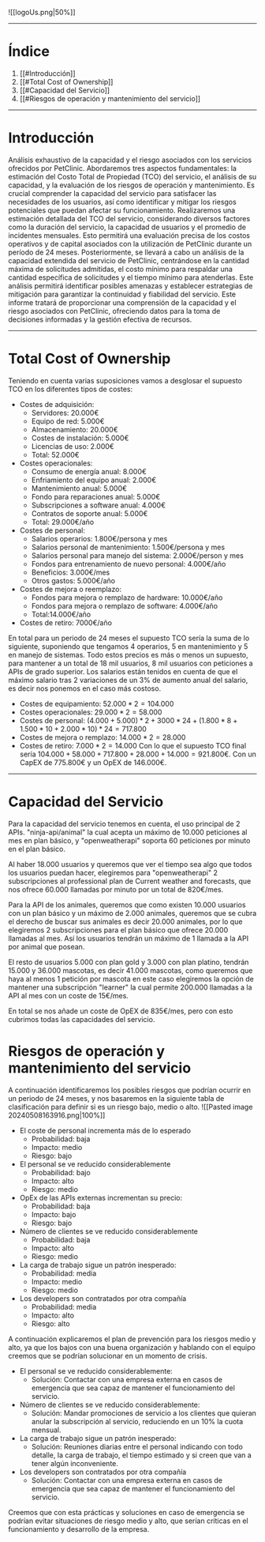 ![[logoUs.png|50%]]

___
# Índice
1. [[#Introducción]]
2. [[#Total Cost of Ownership]]
3. [[#Capacidad del Servicio]]
4. [[#Riesgos de operación y mantenimiento del servicio]]
___

# Introducción

Análisis exhaustivo de la capacidad y el riesgo asociados con los servicios ofrecidos por PetClinic. Abordaremos tres aspectos fundamentales: la estimación del Costo Total de Propiedad (TCO) del servicio, el análisis de su capacidad, y la evaluación de los riesgos de operación y mantenimiento. Es crucial comprender la capacidad del servicio para satisfacer las necesidades de los usuarios, así como identificar y mitigar los riesgos potenciales que puedan afectar su funcionamiento. Realizaremos una estimación detallada del TCO del servicio, considerando diversos factores como la duración del servicio, la capacidad de usuarios y el promedio de incidentes mensuales. Esto permitirá una evaluación precisa de los costos operativos y de capital asociados con la utilización de PetClinic durante un período de 24 meses. Posteriormente, se llevará a cabo un análisis de la capacidad extendida del servicio de PetClinic, centrándose en la cantidad máxima de solicitudes admitidas, el costo mínimo para respaldar una cantidad específica de solicitudes y el tiempo mínimo para atenderlas. Este análisis permitirá identificar posibles amenazas y establecer estrategias de mitigación para garantizar la continuidad y fiabilidad del servicio. Este informe tratará de proporcionar una comprensión de la capacidad y el riesgo asociados con PetClinic, ofreciendo datos para la toma de decisiones informadas y la gestión efectiva de recursos.
___
# Total Cost of Ownership 

Teniendo en cuenta varias suposiciones vamos a desglosar el supuesto TCO en los diferentes tipos de costes:
- Costes de adquisición:
	- Servidores: 20.000€
	- Equipo de red: 5.000€
	- Almacenamiento: 20.000€
	- Costes de instalación: 5.000€
	- Licencias de uso: 2.000€
	- Total: 52.000€
- Costes operacionales:
	- Consumo de energía anual: 8.000€
	- Enfriamiento del equipo anual: 2.000€
	- Mantenimiento anual: 5.000€
	- Fondo para reparaciones anual: 5.000€
	- Subscripciones a software anual: 4.000€
	- Contratos de soporte anual: 5.000€
	- Total: 29.000€/año
- Costes de personal:
	- Salarios operarios: 1.800€/persona y mes
	- Salarios personal de mantenimiento: 1.500€/persona y mes
	- Salarios personal para manejo del sistema: 2.000€/person y mes 
	- Fondos para entrenamiento de nuevo personal:  4.000€/año
	- Beneficios: 3.000€/mes
	- Otros gastos: 5.000€/año
- Costes de mejora o reemplazo:
	- Fondos para mejora o remplazo de hardware: 10.000€/año
	- Fondos para mejora o remplazo de software: 4.000€/año
	- Total:14.000€/año
- Costes de retiro: 7000€/año

En total para un periodo de 24 meses el supuesto TCO sería la suma de lo siguiente, suponiendo que tengamos 4 operarios, 5 en mantenimiento y 5 en manejo de sistemas. Todo estos precios es más o menos un supuesto, para mantener a un total de 18 mil usuarios, 8 mil usuarios con peticiones a APIs de grado superior. Los salarios están tenidos en cuenta de que el máximo salario tras 2 variaciones de un 3% de aumento anual del salario, es decir nos ponemos en el caso más costoso.

- Costes de equipamiento: $52.000*2=104.000$
- Costes operacionales: $29.000*2=58.000$
- Costes de personal: $(4.000+5.000)*2+3000*24+(1.800*8+1.500*10+2.000*10)*24=717.800$
- Costes de mejora o remplazo: $14.000*2=28.000$ 
-  Costes de retiro:  $7.000*2=14.000$
Con lo que el supuesto TCO final sería $104.000+58.000+717.800+28.000+14.000=921.800$€. Con un CapEX de $775.800$€ y un OpEX de $146.000$€.
___
# Capacidad del Servicio

Para la capacidad del servicio tenemos en cuenta, el uso principal de 2 APIs. "ninja-api/animal" la cual acepta un máximo de 10.000 peticiones al mes en plan básico, y "openweatherapi" soporta 60 peticiones por minuto en el plan básico.

Al haber 18.000 usuarios y queremos que ver el tiempo sea algo que todos los usuarios puedan hacer, elegiremos para "openweatherapi" 2 subscripciones al professional plan de Current weather and forecasts, que nos ofrece 60.000 llamadas por minuto por un total de 820€/mes.

Para la API de los animales, queremos que como existen 10.000 usuarios con un plan básico y un máximo de 2.000 animales, queremos que se cubra el derecho de buscar sus animales es decir 20.000 animales, por lo que elegiremos 2 subscripciones para el plan básico que ofrece 20.000 llamadas al mes. Así los usuarios tendrán un máximo de 1 llamada a la API por animal que posean.

El resto de usuarios 5.000 con plan gold y 3.000 con plan platino, tendrán 15.000 y 36.000 mascotas, es decir 41.000 mascotas, como queremos que haya al menos 1 petición por mascota en este caso elegiremos la opción de mantener una subscripción "learner" la cual permite 200.000 llamadas a la API al mes con un coste de 15€/mes.

En total se nos añade un coste de OpEX de 835€/mes, pero con esto cubrimos todas las capacidades del servicio.

# Riesgos de operación y mantenimiento del servicio

A continuación identificaremos los posibles riesgos que podrían ocurrir en un periodo de 24 meses, y nos basaremos en la siguiente tabla de clasificación para definir si es un riesgo bajo, medio o alto.
![[Pasted image 20240508163916.png|100%]]
- El coste de personal incrementa más de lo esperado
	- Probabilidad: baja
	- Impacto: medio
	- Riesgo: bajo
- El personal se ve reducido considerablemente
	- Probabilidad: bajo
	- Impacto: alto
	- Riesgo: medio
- OpEx de las APIs externas incrementan su precio:
	- Probabilidad: baja
	- Impacto: bajo
	- Riesgo: bajo
- Número de clientes se ve reducido considerablemente
	- Probabilidad: baja
	- Impacto: alto
	- Riesgo: medio
- La carga de trabajo sigue un patrón inesperado:
	- Probabilidad: media
	- Impacto: medio
	- Riesgo: medio
- Los developers son contratados por otra compañía
	- Probabilidad: media
	- Impacto: alto
	- Riesgo: alto

A continuación explicaremos el plan de prevención para los riesgos medio y alto, ya que los bajos con una buena organización y hablando con el equipo creemos que se podrían solucionar en un momento de crisis.
- El personal se ve reducido considerablemente:
	- Solución: Contactar con una empresa externa en casos de emergencia que sea capaz de mantener el funcionamiento del servicio.
- Número de clientes se ve reducido considerablemente:
	- Solución: Mandar promociones de servicio a los clientes que quieran anular la subscripción al servicio, reduciendo en un 10% la cuota mensual.
- La carga de trabajo sigue un patrón inesperado:
	- Solución: Reuniones diarias entre el personal indicando con todo detalle, la carga de trabajo, el tiempo estimado y si creen que van a tener algún inconveniente.
- Los developers son contratados por otra compañía
	- Solución: Contactar con una empresa externa en casos de emergencia que sea capaz de mantener el funcionamiento del servicio.

Creemos que con esta prácticas y soluciones en caso de emergencia se podrían evitar situaciones de riesgo medio y alto, que serían críticas en el funcionamiento y desarrollo de la empresa.

